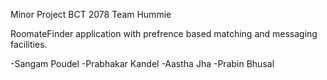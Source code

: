 Minor Project BCT 2078 
Team Hummie

RoomateFinder application with prefrence based matching and messaging facilities. 

-Sangam Poudel
-Prabhakar Kandel
-Aastha Jha
-Prabin Bhusal
